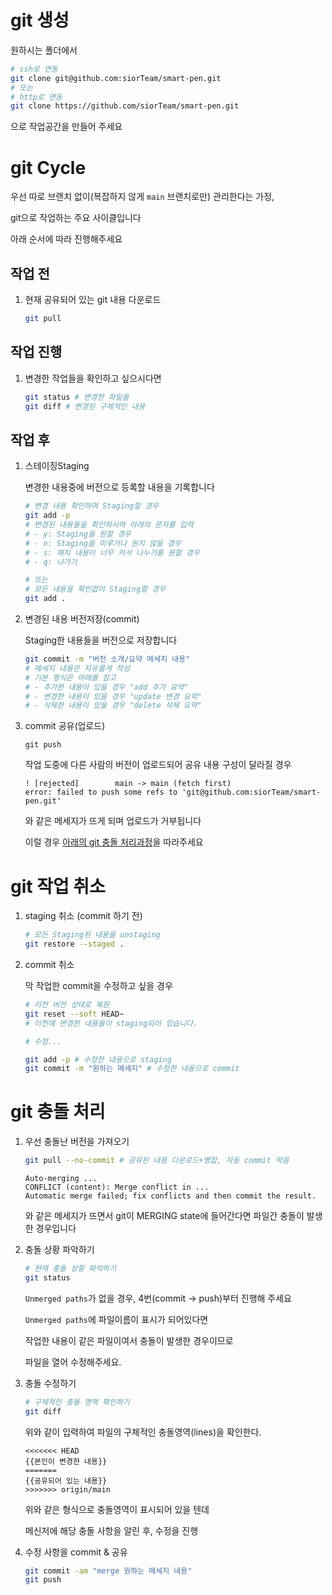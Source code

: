 # git 생성

원하시는 폴더에서
```bash
# ssh로 연동
git clone git@github.com:siorTeam/smart-pen.git
# 또는
# http로 연동
git clone https://github.com/siorTeam/smart-pen.git
```
으로 작업공간을 만들어 주세요

# git Cycle

우선 따로 브랜치 없이(복잡하지 않게 `main` 브랜치로만) 관리한다는 가정,

git으로 작업하는 주요 사이클입니다

아래 순서에 따라 진행해주세요

## 작업 전

1. 현재 공유되어 있는 git 내용 다운로드

	```bash
	git pull
	```

## 작업 진행

1. 변경한 작업들을 확인하고 싶으시다면

	```bash
	git status # 변경한 파일들
	git diff # 변경된 구체적인 내용
	```

## 작업 후

1. 스테이징Staging

	변경한 내용중에 버전으로 등록할 내용을 기록합니다

	```bash
	# 변경 내용 확인하며 Staging할 경우
	git add -p
	# 변경된 내용들을 확인하시며 아래의 문자를 입력
	# - y: Staging을 원할 경우
	# - n: Staging을 미루거나 원치 않을 경우
	# - s: 패치 내용이 너무 커서 나누기를 원할 경우
	# - q: 나가기

	# 또는
	# 모든 내용을 확인없이 Staging할 경우
	git add .
	```


2. 변경된 내용 버전저장(commit)

	Staging한 내용들을 버전으로 저장합니다

	```bash
	git commit -m "버전 소개/요약 메세지 내용"
	# 메세지 내용은 자유롭게 작성
	# 기본 형식은 아래를 참고
	# - 추가한 내용이 있을 경우 "add 추가 요약"
	# - 변경한 내용이 있을 경우 "update 변경 요약"
	# - 삭제한 내용이 있을 경우 "delete 삭제 요약"
	```

3. commit 공유(업로드)

	```
	git push
	```

	작업 도중에 다른 사람의 버전이 업로드되어 공유 내용 구성이 달라질 경우

	```
	! [rejected]        main -> main (fetch first)
	error: failed to push some refs to 'git@github.com:siorTeam/smart-pen.git'
	```

	와 같은 메세지가 뜨게 되며 업로드가 거부됩니다

	이럴 경우 [아래의 git 충돌 처리과정](#git-충돌-처리)을 따라주세요

# git 작업 취소

1. staging 취소 (commit 하기 전)

	```bash
	# 모든 Staging된 내용을 unstaging
	git restore --staged .
	```

2. commit 취소

	막 작업한 commit을 수정하고 싶을 경우
	```bash
	# 이전 버전 상태로 복원
	git reset --soft HEAD~
	# 이전에 변경한 내용들이 staging되어 있습니다.

	# 수정...
	
	git add -p # 수정한 내용으로 staging
	git commit -m "원하는 메세지" # 수정한 내용으로 commit
	```

# git 충돌 처리

1. 우선 충돌난 버전을 가져오기

	```bash
	git pull --no-commit # 공유된 내용 다운로드+병합, 자동 commit 막음
	```

	```
	Auto-merging ...
	CONFLICT (content): Merge conflict in ...
	Automatic merge failed; fix conflicts and then commit the result.
	```
	와 같은 메세지가 뜨면서 git이 MERGING state에 들어간다면 파일간 충돌이 발생한 경우입니다

2. 충돌 상황 파악하기

	```bash
	# 현재 충돌 상황 파악하기
	git status
	```

	`Unmerged paths`가 없을 경우, 4번(commit -> push)부터 진행해 주세요

	`Unmerged paths`에 파일이름이 표시가 되어있다면

	작업한 내용이 같은 파일이여서 충돌이 발생한 경우이므로

	파일을 열어 수정해주세요.

3. 충돌 수정하기

	```bash
	# 구체적인 충돌 영역 확인하기
	git diff
	```

	위와 같이 입력하여 파일의 구체적인 충돌영역(lines)을 확인한다.

	```
	<<<<<<< HEAD
	{{본인이 변경한 내용}}
	=======
	{{공유되어 있는 내용}}
	>>>>>>> origin/main
	```

	위와 같은 형식으로 충돌영역이 표시되어 있을 텐데

	메신저에 해당 충돌 사항을 알린 후, 수정을 진행

4. 수정 사항을 commit & 공유

	```bash
	git commit -am "merge 원하는 메세지 내용"
	git push
	```
